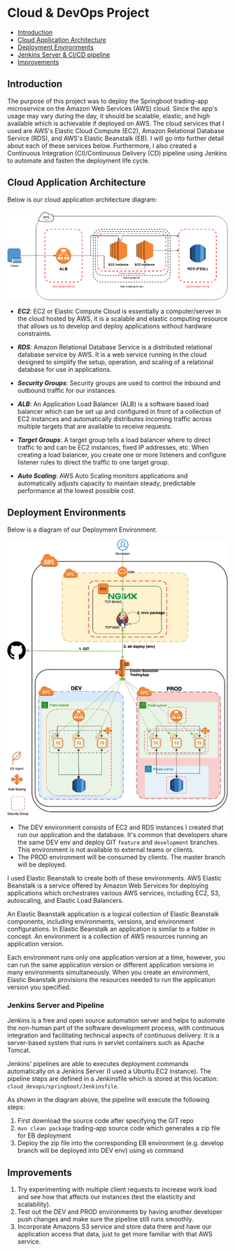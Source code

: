 
# Cloud & DevOps Project

-	[Introduction](#introduction)
-	[Cloud Application Architecture](#cloud-application-architecture)
-	[Deployment Environments](#deployment-environments)
-	[Jenkins Server & CI/CD pipeline](#jenkins-server-and-pipeline)
-	[Improvements](#improvements)

## Introduction

The purpose of this project was to deploy the Springboot trading-app microservice on the Amazon Web Services (AWS) cloud. Since the app's usage may vary during the day, it should be scalable, elastic, and high available which is achievable if deployed on AWS. The cloud services that I used are AWS's Elastic Cloud Compute (EC2), Amazon Relational Database Service (RDS), and AWS's Elastic Beanstalk (EB). I will go into further detail about each of these services below. Furthermore, I also created a Continuous Integration (CI)/Continuous Delivery (CD) pipeline using Jenkins to automate and fasten the deployment life cycle.

## Cloud Application Architecture

Below is our cloud application architecture diagram:

![CloudArchitecture](./assets/cloud_architecture.jpg)

-	***EC2***: EC2 or Elastic Compute Cloud is essentially a computer/server in the cloud hosted by AWS, it is a scalable and elastic computing resource that allows us to develop and deploy applications without hardware constraints.

-	***RDS***: Amazon Relational Database Service is a distributed relational database service by AWS. It is a web service running in the cloud designed to simplify the setup, operation, and scaling of a relational database for use in applications.

-	***Security Groups***: Security groups are used to control the inbound and outbound traffic for our instances.

-	***ALB***: An Application Load Balancer (ALB) is a software based load balancer which can be set up and configured in front of a collection of EC2 instances and automatically distributes incoming traffic across multiple targets that are available to receive requests.

-	***Target Groups***: A target group tells a load balancer where to direct traffic to and can be EC2 instances, fixed IP addresses, etc. When creating a load balancer, you create one or more listeners and configure listener rules to direct the traffic to one target group.

-	***Auto Scaling***: AWS Auto Scaling monitors applications and automatically adjusts capacity to maintain steady, predictable performance at the lowest possible cost.

## Deployment Environments

Below is a diagram of our Deployment Environment:

![DeploymentEnvironments](./assets/deployment_environments2.jpg)

-   The DEV environment consists of EC2 and RDS instances I created that run our application and the database. It's common that developers share the same DEV env and deploy GIT `feature` and `development` branches. This environment is not available to external teams or clients.
-   The PROD environment will be consumed by clients. The master branch will be deployed. 

I used Elastic Beanstalk to create both of these environments. AWS Elastic Beanstalk is a service offered by Amazon Web Services for deploying applications which orchestrates various AWS services, including EC2, S3, autoscaling, and Elastic Load Balancers.

An Elastic Beanstalk application is a logical collection of Elastic Beanstalk components, including environments, versions, and environment configurations. In Elastic Beanstalk an application is similar to a folder in concept. An environment is a collection of AWS resources running an application version. 

Each environment runs only one application version at a time, however, you can run the same application version or different application versions in many environments simultaneously. When you create an environment, Elastic Beanstalk provisions the resources needed to run the application version you specified.

### Jenkins Server and Pipeline

Jenkins is a free and open source automation server and helps to automate the non-human part of the software development process, with continuous integration and facilitating technical aspects of continuous delivery. It is a server-based system that runs in servlet containers such as Apache Tomcat.

Jenkins' pipelines are able to executes deployment commands automatically on a Jenkins Server (I used a Ubuntu EC2 instance). The pipeline steps are defined in a Jenkinsfile which is stored at this location: `cloud_devops/springboot/Jenkinsfile`.

As shown in the diagram above, the pipeline will execute the following steps:

1.  First download the source code after specifying the GIT repo
2.  `mvn clean package` trading-app source code which generates a zip file for EB deployment
3.  Deploy the zip file into the corresponding EB environment (e.g. develop branch will be deployed into DEV env) using `eb` command

## Improvements

1. Try experimenting with multiple client requests to increase work load and see how that affects our instances (test the elasticity and scalability).
2. Test out the DEV and PROD environments by having another developer push changes and make sure the pipeline still runs smoothly.
3. Incorporate Amazons S3 service and store data there and have our application access that data, just to get more familiar with that AWS service.

